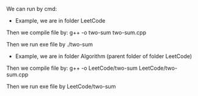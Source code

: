 We can run by cmd:

- Example, we are in folder LeetCode

Then we compile file by:
g++ -o two-sum two-sum.cpp

Then we run exe file by
./two-sum

- Example, we are in folder Algorithm (parent folder of folder LeetCode)

Then we compile file by:
g++ -o LeetCode/two-sum LeetCode/two-sum.cpp

Then we run exe file by
LeetCode/two-sum
